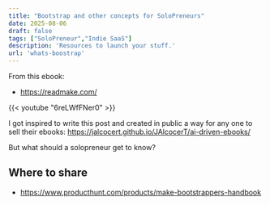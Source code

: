 ```yaml
---
title: "Bootstrap and other concepts for SoloPreneurs"
date: 2025-08-06
draft: false
tags: ["SoloPreneur","Indie SaaS"]
description: 'Resources to launch your stuff.'
url: 'whats-boostrap'
---
```



From this ebook:

* https://readmake.com/

<!-- 
https://www.youtube.com/watch?v=6reLWfFNer0 -->

{{< youtube "6reLWfFNer0" >}}



I got inspired to write this post and created in public a way for any one to sell their ebooks: https://jalcocert.github.io/JAlcocerT/ai-driven-ebooks/

But what should a solopreneur get to know?


## Where to share

* https://www.producthunt.com/products/make-bootstrappers-handbook
